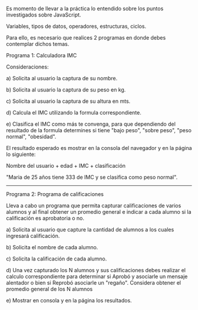 Es momento de llevar a la práctica lo entendido sobre los puntos investigados sobre JavaScript.

Variables, tipos de datos, operadores, estructuras, ciclos.

Para ello, es necesario que realices 2 programas en donde debes contemplar dichos temas.

Programa 1: Calculadora IMC

Consideraciones:

a) Solicita al usuario la captura de su nombre.

b) Solicita al usuario la captura de su peso en kg.

c) Solicita al usuario la captura de su altura en mts.

d) Calcula el IMC utilizando la formula correspondiente.

e) Clasifica el IMC como más te convenga, para que dependiendo del resultado de la formula determines si tiene "bajo peso", "sobre peso", "peso normal", "obesidad".

El resultado esperado es mostrar en la consola del navegador y en la página lo siguiente:

Nombre del usuario + edad + IMC + clasificación

"Maria de 25 años tiene 333 de IMC y se clasifica como peso normal".

--------------------------------------------------------------------------------------------------------------

Programa 2: Programa de calificaciones

Lleva a cabo un programa que permita capturar calificaciones de varios alumnos y al final obtener un promedio general e indicar a cada alumno si la calificación es aprobatoria o no.

a) Solicita al usuario que capture la cantidad de alumnos a los cuales ingresará calificación.

b) Solicita el nombre de cada alumno.

c) Solicita la calificación de cada alumno.

d) Una vez capturado los N alumnos y sus calificaciones debes realizar el calculo correspondiente para determinar si Aprobó y asociarle un mensaje alentador o bien si Reprobó asociarle un "regaño". Considera obtener el promedio general de los N alumnos

e) Mostrar en consola y en la página los resultados.

